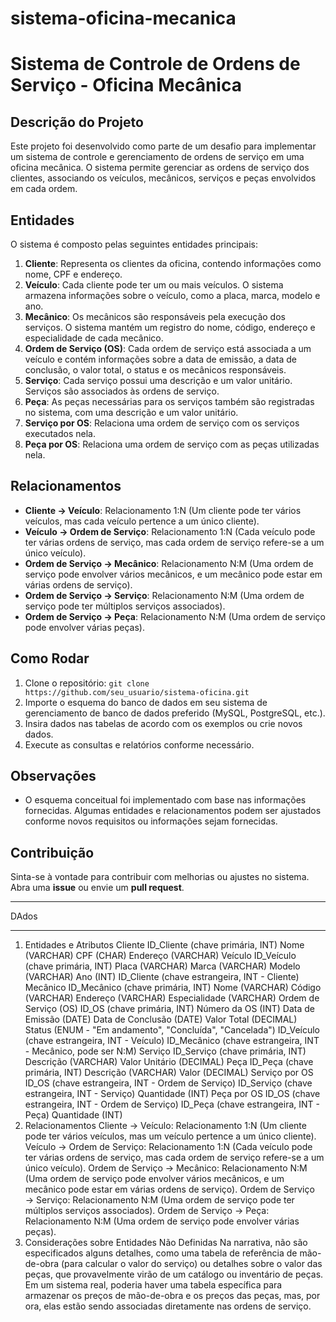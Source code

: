 # sistema-oficina-mecanica

# Sistema de Controle de Ordens de Serviço - Oficina Mecânica

## Descrição do Projeto
Este projeto foi desenvolvido como parte de um desafio para implementar um sistema de controle e gerenciamento de ordens de serviço em uma oficina mecânica. O sistema permite gerenciar as ordens de serviço dos clientes, associando os veículos, mecânicos, serviços e peças envolvidos em cada ordem.

## Entidades
O sistema é composto pelas seguintes entidades principais:
1. **Cliente**: Representa os clientes da oficina, contendo informações como nome, CPF e endereço.
2. **Veículo**: Cada cliente pode ter um ou mais veículos. O sistema armazena informações sobre o veículo, como a placa, marca, modelo e ano.
3. **Mecânico**: Os mecânicos são responsáveis pela execução dos serviços. O sistema mantém um registro do nome, código, endereço e especialidade de cada mecânico.
4. **Ordem de Serviço (OS)**: Cada ordem de serviço está associada a um veículo e contém informações sobre a data de emissão, a data de conclusão, o valor total, o status e os mecânicos responsáveis.
5. **Serviço**: Cada serviço possui uma descrição e um valor unitário. Serviços são associados às ordens de serviço.
6. **Peça**: As peças necessárias para os serviços também são registradas no sistema, com uma descrição e um valor unitário.
7. **Serviço por OS**: Relaciona uma ordem de serviço com os serviços executados nela.
8. **Peça por OS**: Relaciona uma ordem de serviço com as peças utilizadas nela.

## Relacionamentos
- **Cliente → Veículo**: Relacionamento 1:N (Um cliente pode ter vários veículos, mas cada veículo pertence a um único cliente).
- **Veículo → Ordem de Serviço**: Relacionamento 1:N (Cada veículo pode ter várias ordens de serviço, mas cada ordem de serviço refere-se a um único veículo).
- **Ordem de Serviço → Mecânico**: Relacionamento N:M (Uma ordem de serviço pode envolver vários mecânicos, e um mecânico pode estar em várias ordens de serviço).
- **Ordem de Serviço → Serviço**: Relacionamento N:M (Uma ordem de serviço pode ter múltiplos serviços associados).
- **Ordem de Serviço → Peça**: Relacionamento N:M (Uma ordem de serviço pode envolver várias peças).

## Como Rodar
1. Clone o repositório: `git clone https://github.com/seu_usuario/sistema-oficina.git`
2. Importe o esquema do banco de dados em seu sistema de gerenciamento de banco de dados preferido (MySQL, PostgreSQL, etc.).
3. Insira dados nas tabelas de acordo com os exemplos ou crie novos dados.
4. Execute as consultas e relatórios conforme necessário.

## Observações
- O esquema conceitual foi implementado com base nas informações fornecidas. Algumas entidades e relacionamentos podem ser ajustados conforme novos requisitos ou informações sejam fornecidas.

## Contribuição
Sinta-se à vontade para contribuir com melhorias ou ajustes no sistema. Abra uma **issue** ou envie um **pull request**.

_____
DAdos
____

1. Entidades e Atributos
Cliente
ID_Cliente (chave primária, INT)
Nome (VARCHAR)
CPF (CHAR)
Endereço (VARCHAR)
Veículo
ID_Veículo (chave primária, INT)
Placa (VARCHAR)
Marca (VARCHAR)
Modelo (VARCHAR)
Ano (INT)
ID_Cliente (chave estrangeira, INT - Cliente)
Mecânico
ID_Mecânico (chave primária, INT)
Nome (VARCHAR)
Código (VARCHAR)
Endereço (VARCHAR)
Especialidade (VARCHAR)
Ordem de Serviço (OS)
ID_OS (chave primária, INT)
Número da OS (INT)
Data de Emissão (DATE)
Data de Conclusão (DATE)
Valor Total (DECIMAL)
Status (ENUM - "Em andamento", "Concluída", "Cancelada")
ID_Veículo (chave estrangeira, INT - Veículo)
ID_Mecânico (chave estrangeira, INT - Mecânico, pode ser N:M)
Serviço
ID_Serviço (chave primária, INT)
Descrição (VARCHAR)
Valor Unitário (DECIMAL)
Peça
ID_Peça (chave primária, INT)
Descrição (VARCHAR)
Valor (DECIMAL)
Serviço por OS
ID_OS (chave estrangeira, INT - Ordem de Serviço)
ID_Serviço (chave estrangeira, INT - Serviço)
Quantidade (INT)
Peça por OS
ID_OS (chave estrangeira, INT - Ordem de Serviço)
ID_Peça (chave estrangeira, INT - Peça)
Quantidade (INT)
2. Relacionamentos
Cliente → Veículo: Relacionamento 1:N (Um cliente pode ter vários veículos, mas um veículo pertence a um único cliente).
Veículo → Ordem de Serviço: Relacionamento 1:N (Cada veículo pode ter várias ordens de serviço, mas cada ordem de serviço refere-se a um único veículo).
Ordem de Serviço → Mecânico: Relacionamento N:M (Uma ordem de serviço pode envolver vários mecânicos, e um mecânico pode estar em várias ordens de serviço).
Ordem de Serviço → Serviço: Relacionamento N:M (Uma ordem de serviço pode ter múltiplos serviços associados).
Ordem de Serviço → Peça: Relacionamento N:M (Uma ordem de serviço pode envolver várias peças).
3. Considerações sobre Entidades Não Definidas
Na narrativa, não são especificados alguns detalhes, como uma tabela de referência de mão-de-obra (para calcular o valor do serviço) ou detalhes sobre o
valor das peças, que provavelmente virão de um catálogo ou inventário de peças. Em um sistema real, poderia haver uma tabela específica para armazenar
 os preços de mão-de-obra e os preços das peças, mas, por ora, elas estão sendo associadas diretamente nas ordens de serviço.
